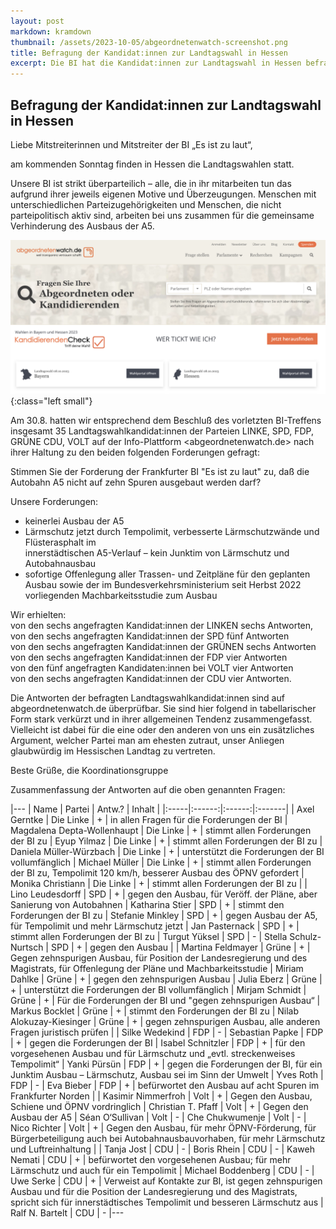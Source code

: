 ```yaml
---
layout: post
markdown: kramdown
thumbnail: /assets/2023-10-05/abgeordnetenwatch-screenshot.png
title: Befragung der Kandidat:innen zur Landtagswahl in Hessen
excerpt: Die BI hat die Kandidat:innen zur Landtagswahl in Hessen befragt, wie sie zum Ausbau der A5 stehen - hier gibt's die Ergebnisse
---
```

## Befragung der Kandidat:innen zur Landtagswahl in Hessen

Liebe Mitstreiterinnen und Mitstreiter der BI „Es ist zu laut“,

am kommenden Sonntag finden in Hessen die Landtagswahlen statt.

Unsere BI ist strikt überparteilich – alle, die in ihr mitarbeiten tun das aufgrund ihrer jeweils eigenen Motive und Überzeugungen. Menschen mit unterschiedlichen Parteizugehörigkeiten und Menschen, die nicht parteipolitisch aktiv sind, arbeiten bei uns zusammen für die gemeinsame Verhinderung des Ausbaus der A5.

![Screenshot Abgeordnetenwatch](/assets/2023-10-05/abgeordnetenwatch-screenshot.png){:class="left small"}

Am 30.8. hatten wir entsprechend dem Beschluß des vorletzten BI-Treffens insgesamt 35 Landtagswahlkandidat:innen der Parteien LINKE, SPD, FDP, GRÜNE CDU, VOLT auf der Info-Plattform <abgeordnetenwatch.de> nach ihrer Haltung zu den beiden folgenden Forderungen gefragt:

Stimmen Sie der Forderung der Frankfurter BI "Es ist zu laut" zu, daß die Autobahn A5 nicht auf zehn Spuren ausgebaut werden darf?

Unsere Forderungen:

- keinerlei Ausbau der A5
- Lärmschutz jetzt durch Tempolimit, verbesserte Lärmschutzwände und Flüsterasphalt im  
  innerstädtischen A5-Verlauf – kein Junktim von Lärmschutz und Autobahnausbau
- sofortige Offenlegung aller Trassen- und Zeitpläne für den geplanten Ausbau sowie der im 
  Bundesverkehrsministerium seit Herbst 2022 vorliegenden Machbarkeitsstudie zum Ausbau

Wir erhielten:<br>
von den sechs angefragten Kandidat:innen der LINKEN sechs Antworten,<br>
von den sechs angefragten Kandidat:innen der SPD fünf Antworten<br>
von den sechs angefragten Kandidat:innen der GRÜNEN sechs Antworten<br>
von den sechs angefragten Kandidat:innen der FDP vier Antworten<br>
von den fünf angefragten Kandidaten:innen bei VOLT vier Antworten<br>
von den sechs angefragten Kandidat:innen der CDU vier Antworten.

Die Antworten der befragten Landtagswahlkandidat:innen sind auf abgeordnetenwatch.de überprüfbar. Sie sind hier folgend in tabellarischer Form stark verkürzt und in ihrer allgemeinen Tendenz zusammengefasst. Vielleicht ist dabei für die eine oder den anderen von uns ein zusätzliches Argument, welcher Partei man am ehesten zutraut, unser Anliegen glaubwürdig im Hessischen Landtag zu vertreten.

Beste Grüße,
die Koordinationsgruppe

Zusammenfassung der Antworten auf die oben genannten Fragen:

|---
| Name | Partei | Antw.? | Inhalt |
|:-----|:------:|:------:|:-------|
| Axel Gerntke | Die Linke | + | in allen Fragen für die Forderungen der BI
| Magdalena Depta-Wollenhaupt | Die Linke | + | stimmt allen Forderungen der BI zu
| Eyup Yilmaz | Die Linke | + | stimmt allen Forderungen der BI zu
| Daniela Müller-Würzbach | Die Linke | + | unterstützt die Forderungen der BI vollumfänglich
| Michael Müller | Die Linke | + | stimmt allen Forderungen der BI zu, Tempolimit 120 km/h, besserer Ausbau des ÖPNV gefordert
| Monika Christiann | Die Linke | + | stimmt allen Forderungen der BI zu
|
| Lino Leudesdorff | SPD | + | gegen den Ausbau, für Veröff. der Pläne, aber Sanierung von Autobahnen
| Katharina Stier | SPD | + | stimmt den Forderungen der BI zu
| Stefanie Minkley | SPD | + | gegen Ausbau der A5, für Tempolimit und mehr Lärmschutz jetzt
| Jan Pasternack | SPD | + | stimmt allen Forderungen der BI zu
| Turgut Yüksel | SPD | -
| Stella Schulz-Nurtsch | SPD | + | gegen den Ausbau
|
| Martina Feldmayer | Grüne | + | Gegen zehnspurigen Ausbau, für Position der Landesregierung und des Magistrats, für Offenlegung der Pläne und Machbarkeitsstudie
| Miriam Dahlke | Grüne | + | gegen den zehnspurigen Ausbau
| Julia Eberz | Grüne | + | unterstützt die Forderungen der BI vollumfänglich
| Mirjam Schmidt | Grüne | + | Für die Forderungen der BI und "gegen zehnspurigen Ausbau“
| Markus Bocklet | Grüne | + | stimmt den Forderungen der BI zu
| Nilab Alokuzay-Kiesinger | Grüne | + | gegen zehnspurigen Ausbau, alle anderen Fragen juristisch prüfen
|
| Silke Wedekind | FDP | -
| Sebastian Papke | FDP | + | gegen die Forderungen der BI
| Isabel Schnitzler | FDP | + | für den vorgesehenen Ausbau und für Lärmschutz und „evtl. streckenweises Tempolimit“
| Yanki Pürsün | FDP | + | gegen die Forderungen der BI, für ein Junktim Ausbau – Lärmschutz, Ausbau sei im Sinn der Umwelt
| Yves Roth | FDP | -
| Eva Bieber | FDP | + | befürwortet den Ausbau auf acht Spuren im Frankfurter Norden
|
| Kasimir Nimmerfroh | Volt | + | Gegen den Ausbau, Schiene und ÖPNV vordringlich
| Christian T. Pfaff | Volt | + | Gegen den Ausbau der A5
| Séan O‘Sullivan | Volt | -
| Che Chukwumenje | Volt | -
| Nico Richter | Volt | + | Gegen den Ausbau, für mehr ÖPNV-Förderung, für Bürgerbeteiligung auch bei Autobahnausbauvorhaben, für mehr Lärmschutz und Luftreinhaltung
|
| Tanja Jost | CDU | -
| Boris Rhein | CDU | -
| Kaweh Nemati | CDU | + | befürwortet den vorgesehenen Ausbau; für mehr Lärmschutz und auch für ein Tempolimit
| Michael Boddenberg | CDU | -
| Uwe Serke | CDU | + | Verweist auf Kontakte zur BI, ist gegen zehnspurigen Ausbau und für die Position der Landesregierung und des Magistrats, spricht sich für innerstädtisches Tempolimit und besseren Lärmschutz aus
| Ralf N. Bartelt | CDU | -
|---
